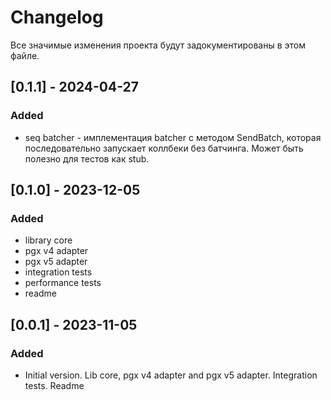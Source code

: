 # Changelog

Все значимые изменения проекта будут задокументированы в этом файле.

## [0.1.1] - 2024-04-27

### Added

- seq batcher - имплементация batcher с методом SendBatch, которая последовательно запускает коллбеки без батчинга.
Может быть полезно для тестов как stub.

## [0.1.0] - 2023-12-05

### Added

- library core
- pgx v4 adapter
- pgx v5 adapter
- integration tests
- performance tests
- readme

## [0.0.1] - 2023-11-05

### Added

- Initial version. Lib core, pgx v4 adapter and pgx v5 adapter. Integration tests. Readme

